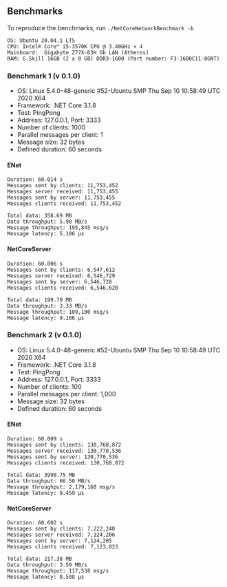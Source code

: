 ## Benchmarks

To reproduce the benchmarks, run `./NetCoreNetworkBenchmark -b`


```
OS: Ubuntu 20.04.1 LTS
CPU: Intel® Core™ i5-3570K CPU @ 3.40GHz × 4
Mainboard:  Gigabyte Z77X-D3H Gb LAN (Atheros)
RAM: G.Skill 16GB (2 x 8 GB) DDR3-1600 (Part number: F3-1600C11-8GNT)
```

### Benchmark 1 (v 0.1.0)

* OS: Linux 5.4.0-48-generic #52-Ubuntu SMP Thu Sep 10 10:58:49 UTC 2020 X64
* Framework: .NET Core 3.1.8
* Test: PingPong
* Address: 127.0.0.1, Port: 3333
* Number of clients: 1000
* Parallel messages per client: 1
* Message size: 32 bytes
* Defined duration: 60 seconds

#### ENet
```
Duration: 60.014 s
Messages sent by clients: 11,753,452
Messages server received: 11,753,455
Messages sent by server: 11,753,455
Messages clients received: 11,753,452

Total data: 358.69 MB
Data throughput: 5.98 MB/s
Message throughput: 195,845 msg/s
Message latency: 5.106 μs
```

#### NetCoreServer
```
Duration: 60.006 s
Messages sent by clients: 6,547,612
Messages server received: 6,546,729
Messages sent by server: 6,546,728
Messages clients received: 6,546,620

Total data: 199.79 MB
Data throughput: 3.33 MB/s
Message throughput: 109,100 msg/s
Message latency: 9.166 μs
```

### Benchmark 2 (v 0.1.0)
* OS: Linux 5.4.0-48-generic #52-Ubuntu SMP Thu Sep 10 10:58:49 UTC 2020 X64
* Framework: .NET Core 3.1.8
* Test: PingPong
* Address: 127.0.0.1, Port: 3333
* Number of clients: 100
* Parallel messages per client: 1,000
* Message size: 32 bytes
* Defined duration: 60 seconds

#### ENet
```
Duration: 60.009 s
Messages sent by clients: 130,768,872
Messages server received: 130,770,536
Messages sent by server: 130,770,536
Messages clients received: 130,768,872

Total data: 3990.75 MB
Data throughput: 66.50 MB/s
Message throughput: 2,179,168 msg/s
Message latency: 0.459 μs
```

#### NetCoreServer
```
Duration: 60.602 s
Messages sent by clients: 7,222,248
Messages server received: 7,124,206
Messages sent by server: 7,124,205
Messages clients received: 7,123,023

Total data: 217.38 MB
Data throughput: 3.59 MB/s
Message throughput: 117,538 msg/s
Message latency: 8.508 μs
```
